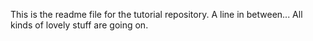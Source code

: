 This is the readme file for the tutorial repository.
A line in between...
All kinds of lovely stuff are going on.